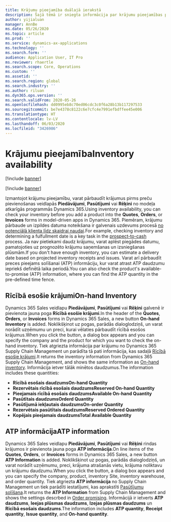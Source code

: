 ```yaml
---
title: Krājumu pieejamība duālajā ierakstā
description: Šajā tēmā ir sniegta informācija par krājumu pieejamības pārbaudi duālajā ierakstā.
author: yijialuan
manager: AnnBe
ms.date: 05/26/2020
ms.topic: article
ms.prod: ''
ms.service: dynamics-ax-applications
ms.technology: ''
ms.search.form: ''
audience: Application User, IT Pro
ms.reviewer: rhaertle
ms.search.scope: Core, Operations
ms.custom: ''
ms.assetid: ''
ms.search.region: global
ms.search.industry: ''
ms.author: riluan
ms.dyn365.ops.version: ''
ms.search.validFrom: 2020-05-26
ms.openlocfilehash: dd0995eb8c70ed06cdc3c0f6a28b13b117297533
ms.sourcegitcommit: be7e4378c8122c6e7cfc4e7991efbdffee45e006
ms.translationtype: HT
ms.contentlocale: lv-LV
ms.lasthandoff: 06/03/2020
ms.locfileid: "3426986"
---
```

# <a name="inventory-availability"></a><span data-ttu-id="da2b1-103">Krājumu pieejamība</span><span class="sxs-lookup"><span data-stu-id="da2b1-103">Inventory availability</span></span>

[!include [banner](../../includes/banner.md)]

[!include [banner](../../includes/preview-banner.md)]

<span data-ttu-id="da2b1-104">Izmantojot krājumu pieejamību, varat pārbaudīt krājumus pirms preču pievienošanas veidlapās **Piedāvājumi**, **Pasūtījumi** vai **Rēķini** no modeļa atkarīgās programmās Dynamics 365.</span><span class="sxs-lookup"><span data-stu-id="da2b1-104">Using inventory availability, you can check your inventory before you add a product into the **Quotes**, **Orders**, or **Invoices** forms in model-driven apps in Dynamics 365.</span></span> <span data-ttu-id="da2b1-105">Piemēram, krājumu pārbaude un izpildes datuma noteikšana ir galvenais uzdevums procesā [no potenciālā klienta līdz skaidrai naudai](dual-write-prospect-to-cash.md).</span><span class="sxs-lookup"><span data-stu-id="da2b1-105">For example, checking inventory and determining a fulfullment date is a key task in the [prospect-to-cash](dual-write-prospect-to-cash.md) process.</span></span> <span data-ttu-id="da2b1-106">Ja nav pietiekami daudz krājumu, varat aplēst piegādes datumu, pamatojoties uz prognozēto krājumu saņemšanas un izsniegšanas plūsmām.</span><span class="sxs-lookup"><span data-stu-id="da2b1-106">If you don't have enough inventory, you can estimate a delivery date based on projected inventory receipts and issues.</span></span> <span data-ttu-id="da2b1-107">Varat arī pārbaudīt preces pieejams solīšanai (ATP) informāciju, kur varat atrast ATP daudzumu iepriekš definētā laika periodā.</span><span class="sxs-lookup"><span data-stu-id="da2b1-107">You can also check the product's available-to-promise (ATP) information, where you can find the ATP quantity in the pre-defined time fence.</span></span>

## <a name="on-hand-inventory"></a><span data-ttu-id="da2b1-108">Rīcībā esošie krājumi</span><span class="sxs-lookup"><span data-stu-id="da2b1-108">On-hand Inventory</span></span> 

<span data-ttu-id="da2b1-109">Dynamics 365 Sales veidlapu **Piedāvājumi**, **Pasūtījumi** vai **Rēķini** galvenē ir pievienota jauna poga **Rīcībā esošie krājumi**.</span><span class="sxs-lookup"><span data-stu-id="da2b1-109">In the header of the **Quotes**, **Orders**, or **Invoices** forms in Dynamics 365 Sales, a new button **On-hand Inventory** is added.</span></span> <span data-ttu-id="da2b1-110">Noklikšķinot uz pogas, parādās dialoglodziņš, un varat norādīt uzņēmumu un preci, kurai vēlaties pārbaudīt rīcībā esošos krājumus.</span><span class="sxs-lookup"><span data-stu-id="da2b1-110">When you click the button, a dialog box appears and you can specify the company and the product for which you want to check the on-hand inventory.</span></span> <span data-ttu-id="da2b1-111">Tiek atgriezta informācija par krājumu no Dynamics 365 Supply Chain Management un parādīta tā pati informācija, kas sadaļā [Rīcībā esošie krājumi](../../../../supply-chain/inventory/tasks/check-availability-stock.md).</span><span class="sxs-lookup"><span data-stu-id="da2b1-111">It returns the inventory information from Dynamics 365 Supply Chain Management, and shows the same information as [On-hand inventory](../../../../supply-chain/inventory/tasks/check-availability-stock.md).</span></span> <span data-ttu-id="da2b1-112">Informācija ietver tālāk minētos daudzumus.</span><span class="sxs-lookup"><span data-stu-id="da2b1-112">The information includes these quantities:</span></span>

- <span data-ttu-id="da2b1-113">**Rīcībā esošais daudzums**</span><span class="sxs-lookup"><span data-stu-id="da2b1-113">**On-hand Quantity**</span></span>
- <span data-ttu-id="da2b1-114">**Rezervētais rīcībā esošais daudzums**</span><span class="sxs-lookup"><span data-stu-id="da2b1-114">**Reserved On-hand Quantity**</span></span>
- <span data-ttu-id="da2b1-115">**Pieejamais rīcībā esošais daudzums**</span><span class="sxs-lookup"><span data-stu-id="da2b1-115">**Available On-hand Quantity**</span></span>
- <span data-ttu-id="da2b1-116">**Pasūtītais daudzums**</span><span class="sxs-lookup"><span data-stu-id="da2b1-116">**Orderd Quantity**</span></span>
- <span data-ttu-id="da2b1-117">**Pasūtījumā iekļautais daudzums**</span><span class="sxs-lookup"><span data-stu-id="da2b1-117">**On-order Quantity**</span></span>
- <span data-ttu-id="da2b1-118">**Rezervētais pasūtītais daudzums**</span><span class="sxs-lookup"><span data-stu-id="da2b1-118">**Reserved Ordered Quantity**</span></span>
- <span data-ttu-id="da2b1-119">**Kopējais pieejamais daudzums**</span><span class="sxs-lookup"><span data-stu-id="da2b1-119">**Total Available Quantity**</span></span>

## <a name="atp-information"></a><span data-ttu-id="da2b1-120">ATP informācija</span><span class="sxs-lookup"><span data-stu-id="da2b1-120">ATP information</span></span>

<span data-ttu-id="da2b1-121">Dynamics 365 Sales veidlapu **Piedāvājumi**, **Pasūtījumi** vai **Rēķini** rindas krājumos ir pievienota jauna poga **ATP informācija**.</span><span class="sxs-lookup"><span data-stu-id="da2b1-121">On line items of the **Quotes**, **Orders**, or **Invoices** forms in Dynamics 365 Sales, a new button **ATP Information** is added.</span></span> <span data-ttu-id="da2b1-122">Noklikšķinot uz pogas, parādās dialoglodziņš, un varat norādīt uzņēmumu, preci, krājuma atrašanās vietu, krājuma noliktavu un krājumu daudzumu.</span><span class="sxs-lookup"><span data-stu-id="da2b1-122">When you click the button, a dialog box appears and you can specify the company, product, inventory Site, inventory warehouse, and order quantity.</span></span> <span data-ttu-id="da2b1-123">Tiek atgriezta **ATP informācija** no Supply Chain Management un tiek parādīti iestatījumi, kas aprakstīti [Pasūtījumu solīšana](../../../../supply-chain/sales-marketing/delivery-dates-available-promise-calculations.md#atp-calculations).</span><span class="sxs-lookup"><span data-stu-id="da2b1-123">It returns the **ATP Information** from Supply Chain Management and shows the settings descrbed in [Order promising](../../../../supply-chain/sales-marketing/delivery-dates-available-promise-calculations.md#atp-calculations).</span></span> <span data-ttu-id="da2b1-124">Informācijā ir ietverts **ATP daudzums**, **Ieejas plūsmas daudzums**, **Izejas plūsmas daudzums** un **Rīcībā esošais daudzums**.</span><span class="sxs-lookup"><span data-stu-id="da2b1-124">The information includes **ATP quantity**, **Receipt quantity**, **Issue quantity**, and **On-hand quantity**.</span></span>
